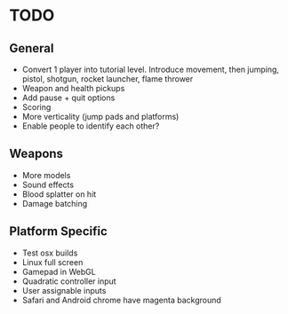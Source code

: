 TODO
====

## General

* Convert 1 player into tutorial level. Introduce movement, then jumping, pistol, shotgun, rocket launcher, flame thrower
* Weapon and health pickups
* Add pause + quit options
* Scoring
* More verticality (jump pads and platforms)
* Enable people to identify each other?

## Weapons

* More models
* Sound effects
* Blood splatter on hit
* Damage batching

## Platform Specific

* Test osx builds
* Linux full screen
* Gamepad in WebGL
* Quadratic controller input
* User assignable inputs
* Safari and Android chrome have magenta background
